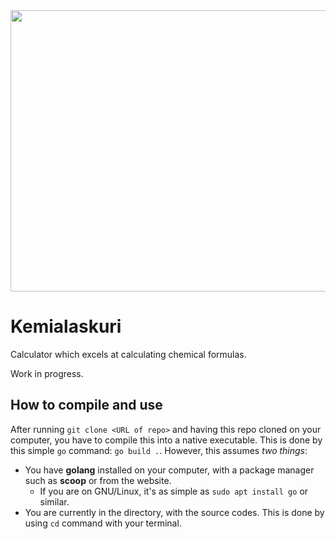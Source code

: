 <img src="https://images.pexels.com/photos/8325702/pexels-photo-8325702.jpeg?auto=compress&cs=tinysrgb&w=1260&h=750&dpr=1" width="700" height="450">

# Kemialaskuri
Calculator which excels at calculating chemical formulas.

Work in progress.

## How to compile and use
After running `git clone <URL of repo>` and having this repo cloned on your computer, you have to compile this into a native executable.
This is done by this simple `go` command: `go build .`. However, this assumes *two things*:
* You have **golang** installed on your computer, with a package manager such as **scoop** or from the website.
    * If you are on GNU/Linux, it's as simple as `sudo apt install go` or similar.
* You are currently in the directory, with the source codes. This is done by using `cd` command with your terminal.